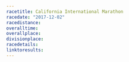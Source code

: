 ```yaml
---
racetitle: California International Marathon
racedate: "2017-12-02"
racedistance: 
overalltime:
overallplace: 
divisionplace: 
racedetails:
linktoresults:
---
```


